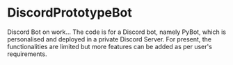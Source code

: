 # DiscordPrototypeBot
Discord Bot on work...
The code is for a Discord bot, namely PyBot, which is personalised and deployed in a private Discord Server. For present, the
functionalities are limited but more features can be added as per user's requirements.
